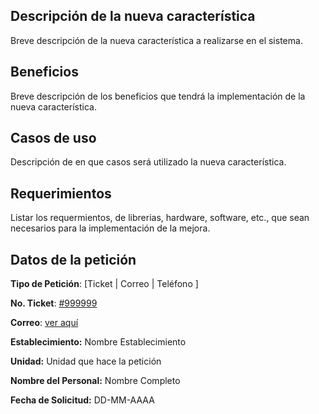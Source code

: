 ## Descripción de la nueva característica

Breve descripción de la nueva característica a realizarse en el sistema.


## Beneficios

Breve descripción de los beneficios que tendrá la implementación de la nueva característica.

## Casos de uso

Descripción de en que casos será utilizado la nueva característica.


## Requerimientos

Listar los requermientos, de librerias, hardware, software, etc., que sean necesarios para la implementación de la mejora.


## Datos de la petición

**Tipo de Petición**: [Ticket | Correo | Teléfono ]

**No. Ticket**: [#999999](http://soporte.salud.gob.sv/scp/tickets.php?id=999)

**Correo**: [ver aquí](https://next.salud.gob.sv/index.php/s/DpoWsawkYqn7Sjx/download)

**Establecimiento:** Nombre Establecimiento

**Unidad:** Unidad que hace la petición

**Nombre del Personal:** Nombre Completo

**Fecha de Solicitud:** DD-MM-AAAA
